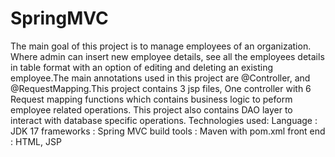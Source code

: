 # SpringMVC
The main goal of this project is to manage employees of an organization. Where admin can insert new employee details, see all the employees details in table format with an option of editing and deleting an existing employee.The main annotations used in this project are @Controller, and @RequestMapping.This project contains 3 jsp files, One controller with 6 Request mapping functions which contains business logic to peform employee related operations. This project also contains DAO layer to interact with database specific operations.
Technologies used:
Language : JDK 17
frameworks : Spring MVC
build tools : Maven with pom.xml
front end : HTML, JSP
